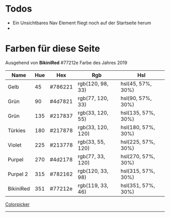# Todos

- Ein Unsichtbares Nav Element fliegt noch auf der Startseite herum
- 


# Farben für diese Seite

Ausgehend von **BikiniRed** #77212e Farbe des Jahres 2019


Name | Hue | Hex | Rgb | Hsl
-----|-----|-----|-----|----
Gelb| 45 |	#786221	|rgb(120, 98, 33)	|hsl(45, 57%, 30%)
Grün |90 |	#4d7821 | rgb(77, 120, 33)|hsl(90, 57%, 30%)
Grün | 135 | 	#217837 |	rgb(33, 120, 55)	| hsl(135, 57%, 30%)
Türkies | 180 |	#217878	|rgb(33, 120, 120) |	hsl(180, 57%, 30%)
Violet | 225 |	#213778	|rgb(33, 55, 120)	|hsl(225, 57%, 30%)
Purpel | 270 |	#4d2178 |	rgb(77, 33, 120)	|hsl(270, 57%, 30%)
Purpel 2 | 315 |	#782162 |rgb(120, 33, 98)	|hsl(315, 57%, 30%)
BikiniRed | 351 |	#77212e	| rgb(119, 33, 46) |	hsl(351, 57%, 30%)

[Colorpicker](https://www.w3schools.com/colors/colors_picker.asp)

---